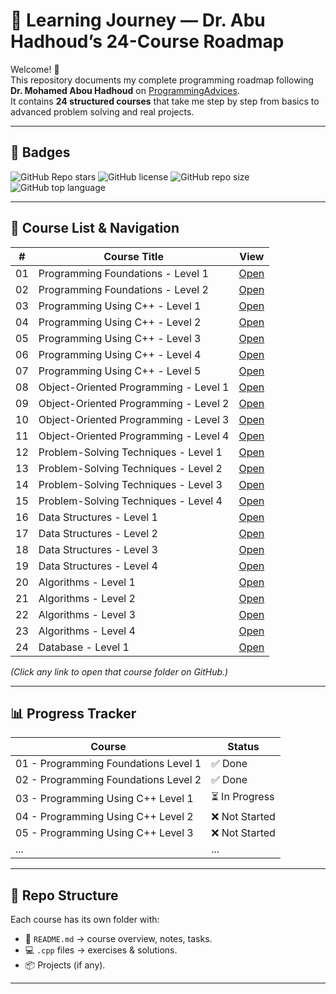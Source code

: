 # 🚀 Learning Journey — Dr. Abu Hadhoud’s 24-Course Roadmap

Welcome! 👋  
This repository documents my complete programming roadmap following **Dr. Mohamed Abou Hadhoud** on [ProgrammingAdvices](https://programmingadvices.com/p/roadmap).  
It contains **24 structured courses** that take me step by step from basics to advanced problem solving and real projects.

---

## 🏅 Badges

![GitHub Repo stars](https://img.shields.io/github/stars/mohamed-hassan-pro/learning-journey?style=social)
![GitHub license](https://img.shields.io/github/license/mohamed-hassan-pro/learning-journey)
![GitHub repo size](https://img.shields.io/github/repo-size/mohamed-hassan-pro/learning-journey)
![GitHub top language](https://img.shields.io/github/languages/top/mohamed-hassan-pro/learning-journey)

---

## 📘 Course List & Navigation

| #   | Course Title                                | View |
|-----|---------------------------------------------|------|
| 01  | Programming Foundations - Level 1           | [Open](./01-Programming-Foundations-Level1) |
| 02  | Programming Foundations - Level 2           | [Open](./02-Programming-Foundations-Level2) |
| 03  | Programming Using C++ - Level 1             | [Open](./03-Programming-Using-Cpp-Level1) |
| 04  | Programming Using C++ - Level 2             | [Open](./04-Programming-Using-Cpp-Level2) |
| 05  | Programming Using C++ - Level 3             | [Open](./05-Programming-Using-Cpp-Level3) |
| 06  | Programming Using C++ - Level 4             | [Open](./06-Programming-Using-Cpp-Level4) |
| 07  | Programming Using C++ - Level 5             | [Open](./07-Programming-Using-Cpp-Level5) |
| 08  | Object-Oriented Programming - Level 1       | [Open](./08-Object-Oriented-Programming-Level1) |
| 09  | Object-Oriented Programming - Level 2       | [Open](./09-Object-Oriented-Programming-Level2) |
| 10  | Object-Oriented Programming - Level 3       | [Open](./10-Object-Oriented-Programming-Level3) |
| 11  | Object-Oriented Programming - Level 4       | [Open](./11-Object-Oriented-Programming-Level4) |
| 12  | Problem-Solving Techniques - Level 1        | [Open](./12-Problem-Solving-Techniques-Level1) |
| 13  | Problem-Solving Techniques - Level 2        | [Open](./13-Problem-Solving-Techniques-Level2) |
| 14  | Problem-Solving Techniques - Level 3        | [Open](./14-Problem-Solving-Techniques-Level3) |
| 15  | Problem-Solving Techniques - Level 4        | [Open](./15-Problem-Solving-Techniques-Level4) |
| 16  | Data Structures - Level 1                   | [Open](./16-Data-Structures-Level1) |
| 17  | Data Structures - Level 2                   | [Open](./17-Data-Structures-Level2) |
| 18  | Data Structures - Level 3                   | [Open](./18-Data-Structures-Level3) |
| 19  | Data Structures - Level 4                   | [Open](./19-Data-Structures-Level4) |
| 20  | Algorithms - Level 1                        | [Open](./20-Algorithms-Level1) |
| 21  | Algorithms - Level 2                        | [Open](./21-Algorithms-Level2) |
| 22  | Algorithms - Level 3                        | [Open](./22-Algorithms-Level3) |
| 23  | Algorithms - Level 4                        | [Open](./23-Algorithms-Level4) |
| 24  | Database - Level 1                          | [Open](./24-Database-Level1) |

*(Click any link to open that course folder on GitHub.)*

---

## 📊 Progress Tracker

| Course | Status |
|--------|---------|
| 01 - Programming Foundations Level 1 | ✅ Done |
| 02 - Programming Foundations Level 2 | ✅ Done |
| 03 - Programming Using C++ Level 1   | ⏳ In Progress |
| 04 - Programming Using C++ Level 2   | ❌ Not Started |
| 05 - Programming Using C++ Level 3   | ❌ Not Started |
| ... | ... |

---

## 📂 Repo Structure

Each course has its own folder with:
- 📄 `README.md` → course overview, notes, tasks.
- 💻 `.cpp` files → exercises & solutions.
- 📦 Projects (if any).

---
